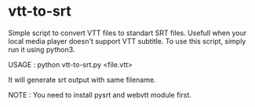 # vtt-to-srt
Simple script to convert VTT files to standart SRT files. Usefull when your local media player doesn't support VTT subtitle. 
To use this script, simply run it using python3.

USAGE :
python vtt-to-srt.py <file.vtt>

It will generate srt output with same filename.

NOTE : You need to install pysrt and webvtt module first.
